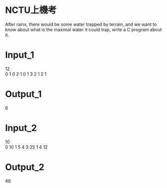 # NCTU上機考
After rains, there would be some water trapped by terrain, and we want to know about what is the maximal water it could trap, write a C program about it.
# Input_1
12<br>
0 1 0 2 1 0 1 3 2 1 2 1
# Output_1
6
# Input_2
10<br>
0 10 1 5 4 3 25 1 4 12
# Output_2
46

